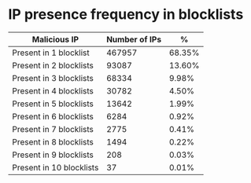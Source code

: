 # IP presence frequency in blocklists
| Malicious IP | Number of IPs | % |
|----|----|----|
| Present in 1 blocklist | 467957 | 68.35% |
| Present in 2 blocklists | 93087 | 13.60% |
| Present in 3 blocklists | 68334 | 9.98% |
| Present in 4 blocklists | 30782 | 4.50% |
| Present in 5 blocklists | 13642 | 1.99% |
| Present in 6 blocklists | 6284 | 0.92% |
| Present in 7 blocklists | 2775 | 0.41% |
| Present in 8 blocklists | 1494 | 0.22% |
| Present in 9 blocklists | 208 | 0.03% |
| Present in 10 blocklists | 37 | 0.01% |

